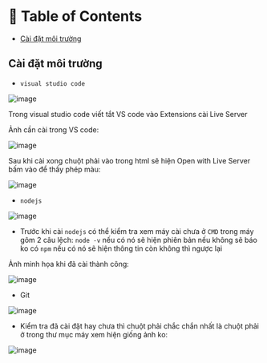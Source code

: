 # :notebook_with_decorative_cover: Table of Contents
- [Cài đặt môi trường](#Cài-đặt-môi-trường)

## Cài đặt môi trường

- `visual studio code`

![image](https://user-images.githubusercontent.com/85175337/216076021-f15ecc9d-75a3-4b02-a00e-e8b6b7f40102.png)

Trong visual studio code viết tắt VS code vào Extensions cài Live Server

Ảnh cần cài trong VS code:

![image](https://user-images.githubusercontent.com/85175337/216078156-d3644ef7-3e66-45ca-827f-81a27046cb4d.png)

Sau khi cài xong chuột phải vào trong html sẽ hiện Open with Live Server bấm vào để thấy phép màu:

![image](https://user-images.githubusercontent.com/85175337/216078758-a96b531e-ca85-4aab-9b76-49d92113a09c.png)

- `nodejs`

![image](https://user-images.githubusercontent.com/85175337/216075867-108a182f-9701-4268-9a3f-ee4330e1da99.png)


+ Trước khi cài `nodejs` có thể kiểm tra xem máy cài chưa ở `CMD` trong máy gôm 2 câu lệch: 
`node -v` nếu có nó sẽ hiện phiên bản nếu không sẽ báo ko có
`npm` nếu có nó sẽ hiện thông tin còn không thì ngược lại 

Ảnh minh họa khi đã cài thành công:

![image](https://user-images.githubusercontent.com/85175337/216075580-efdc506a-38db-4215-8a66-0ef2408dfa04.png)

- Git 

![image](https://user-images.githubusercontent.com/85175337/216076428-e83490f6-39ab-458d-bbc1-383c77160a46.png)

+ Kiểm tra đã cài đặt hay chưa thì chuột phải chắc chắn nhất là chuột phải ở trong thư mục máy xem hiện giống ảnh ko:

![image](https://user-images.githubusercontent.com/85175337/216076563-01b45f66-a80d-4066-8818-d35579f6e54d.png)

 
